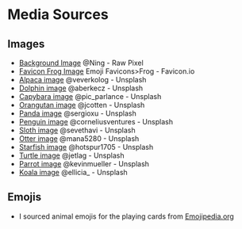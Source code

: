 # Media Sources

## Images
- [Background Image](https://www.rawpixel.com/image/2288877/free-illustration-image-background-green-ombre-watercolor) @Ning - Raw Pixel
- [Favicon Frog Image](https://favicon.io/emoji-favicons/frog/) Emoji Favicons>Frog - Favicon.io 
- [Alpaca image](https://unsplash.com/photos/Hc9G7owDs1s) @veverkolog - Unsplash
- [Dolphin image](https://unsplash.com/photos/K6kZKJOmZrk) @aberkecz - Unsplash
- [Capybara image](https://unsplash.com/photos/2EmW_HIy6Ns) @pic_parlance - Unsplash
- [Orangutan image](https://unsplash.com/photos/Pzm9LKmGQwk) @jcotten - Unsplash
- [Panda image](https://unsplash.com/photos/-4ljxMN_tGE) @sergioxu - Unsplash
- [Penguin image](https://unsplash.com/photos/Ak81Vc-kCf4) @corneliusventures - Unsplash
- [Sloth image](https://unsplash.com/photos/qbsdrZZ0M4c) @sevethavi - Unsplash
- [Otter image](https://unsplash.com/photos/mhXop68UAGk) @mana5280 - Unsplash
- [Starfish image](https://unsplash.com/photos/_oTwHa68CHA) @hotspur1705 - Unsplash
- [Turtle image](https://unsplash.com/photos/9XzyEzPAHMI) @jetlag - Unsplash
- [Parrot image](https://unsplash.com/photos/aeNg4YA41P8) @kevinmueller - Unsplash
- [Koala image](https://unsplash.com/photos/4xNDhf0nA-Y) @ellicia_ - Unsplash

## Emojis 
- I sourced animal emojis for the playing cards from [Emojipedia.org](https://emojipedia.org/)











